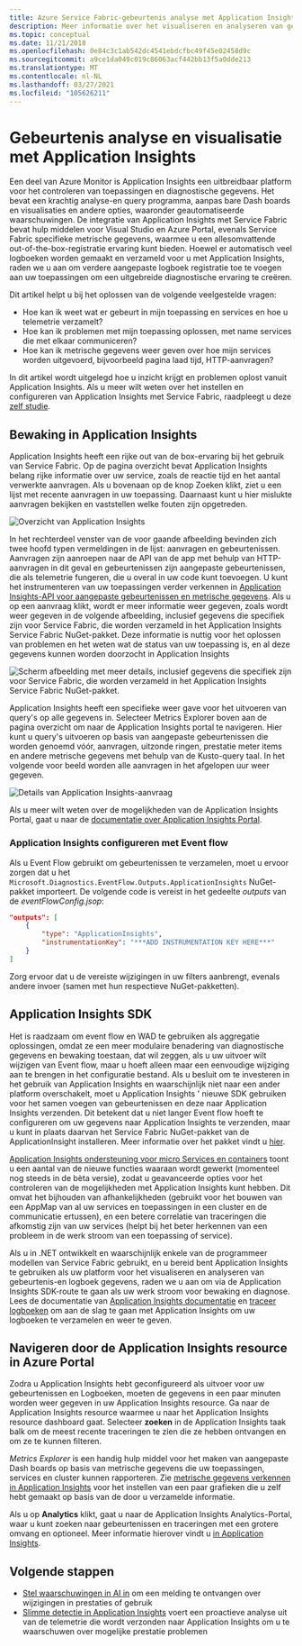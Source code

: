 ```yaml
---
title: Azure Service Fabric-gebeurtenis analyse met Application Insights
description: Meer informatie over het visualiseren en analyseren van gebeurtenissen met Application Insights voor het bewaken en diagnosticeren van Azure Service Fabric-clusters.
ms.topic: conceptual
ms.date: 11/21/2018
ms.openlocfilehash: 0e84c3c1ab542dc4541ebdcfbc49f45e02458d9c
ms.sourcegitcommit: a9ce1da049c019c86063acf442bb13f5a0dde213
ms.translationtype: MT
ms.contentlocale: nl-NL
ms.lasthandoff: 03/27/2021
ms.locfileid: "105626211"
---
```

# <a name="event-analysis-and-visualization-with-application-insights"></a>Gebeurtenis analyse en visualisatie met Application Insights

Een deel van Azure Monitor is Application Insights een uitbreidbaar platform voor het controleren van toepassingen en diagnostische gegevens. Het bevat een krachtig analyse-en query programma, aanpas bare Dash boards en visualisaties en andere opties, waaronder geautomatiseerde waarschuwingen. De integratie van Application Insights met Service Fabric bevat hulp middelen voor Visual Studio en Azure Portal, evenals Service Fabric specifieke metrische gegevens, waarmee u een allesomvattende out-of-the-box-registratie ervaring kunt bieden. Hoewel er automatisch veel logboeken worden gemaakt en verzameld voor u met Application Insights, raden we u aan om verdere aangepaste logboek registratie toe te voegen aan uw toepassingen om een uitgebreide diagnostische ervaring te creëren.

Dit artikel helpt u bij het oplossen van de volgende veelgestelde vragen:

* Hoe kan ik weet wat er gebeurt in mijn toepassing en services en hoe u telemetrie verzamelt?
* Hoe kan ik problemen met mijn toepassing oplossen, met name services die met elkaar communiceren?
* Hoe kan ik metrische gegevens weer geven over hoe mijn services worden uitgevoerd, bijvoorbeeld pagina laad tijd, HTTP-aanvragen?

In dit artikel wordt uitgelegd hoe u inzicht krijgt en problemen oplost vanuit Application Insights. Als u meer wilt weten over het instellen en configureren van Application Insights met Service Fabric, raadpleegt u deze [zelf studie](service-fabric-tutorial-monitoring-aspnet.md).

## <a name="monitoring-in-application-insights"></a>Bewaking in Application Insights

Application Insights heeft een rijke out van de box-ervaring bij het gebruik van Service Fabric. Op de pagina overzicht bevat Application Insights belang rijke informatie over uw service, zoals de reactie tijd en het aantal verwerkte aanvragen. Als u bovenaan op de knop Zoeken klikt, ziet u een lijst met recente aanvragen in uw toepassing. Daarnaast kunt u hier mislukte aanvragen bekijken en vaststellen welke fouten zijn opgetreden.

![Overzicht van Application Insights](media/service-fabric-diagnostics-event-analysis-appinsights/ai-overview.png)

In het rechterdeel venster van de voor gaande afbeelding bevinden zich twee hoofd typen vermeldingen in de lijst: aanvragen en gebeurtenissen. Aanvragen zijn aanroepen naar de API van de app met behulp van HTTP-aanvragen in dit geval en gebeurtenissen zijn aangepaste gebeurtenissen, die als telemetrie fungeren, die u overal in uw code kunt toevoegen. U kunt het instrumenteren van uw toepassingen verder verkennen in [Application Insights-API voor aangepaste gebeurtenissen en metrische gegevens](../azure-monitor/app/api-custom-events-metrics.md). Als u op een aanvraag klikt, wordt er meer informatie weer gegeven, zoals wordt weer gegeven in de volgende afbeelding, inclusief gegevens die specifiek zijn voor Service Fabric, die worden verzameld in het Application Insights Service Fabric NuGet-pakket. Deze informatie is nuttig voor het oplossen van problemen en het weten wat de status van uw toepassing is, en al deze gegevens kunnen worden doorzocht in Application Insights

![Scherm afbeelding met meer details, inclusief gegevens die specifiek zijn voor Service Fabric, die worden verzameld in het Application Insights Service Fabric NuGet-pakket.](media/service-fabric-diagnostics-event-analysis-appinsights/ai-request-details.png)

Application Insights heeft een specifieke weer gave voor het uitvoeren van query's op alle gegevens in. Selecteer Metrics Explorer boven aan de pagina overzicht om naar de Application Insights portal te navigeren. Hier kunt u query's uitvoeren op basis van aangepaste gebeurtenissen die worden genoemd vóór, aanvragen, uitzonde ringen, prestatie meter items en andere metrische gegevens met behulp van de Kusto-query taal. In het volgende voor beeld worden alle aanvragen in het afgelopen uur weer gegeven.

![Details van Application Insights-aanvraag](media/service-fabric-diagnostics-event-analysis-appinsights/ai-metrics-explorer.png)

Als u meer wilt weten over de mogelijkheden van de Application Insights Portal, gaat u naar de [documentatie over Application Insights Portal](../azure-monitor/app/overview-dashboard.md).

### <a name="configuring-application-insights-with-eventflow"></a>Application Insights configureren met Event flow

Als u Event Flow gebruikt om gebeurtenissen te verzamelen, moet u ervoor zorgen dat u het `Microsoft.Diagnostics.EventFlow.Outputs.ApplicationInsights` NuGet-pakket importeert. De volgende code is vereist in het gedeelte *outputs* van de *eventFlowConfig.jsop*:

```json
"outputs": [
    {
        "type": "ApplicationInsights",
        "instrumentationKey": "***ADD INSTRUMENTATION KEY HERE***"
    }
]
```

Zorg ervoor dat u de vereiste wijzigingen in uw filters aanbrengt, evenals andere invoer (samen met hun respectieve NuGet-pakketten).

## <a name="application-insights-sdk"></a>Application Insights SDK

Het is raadzaam om event flow en WAD te gebruiken als aggregatie oplossingen, omdat ze een meer modulaire benadering van diagnostische gegevens en bewaking toestaan, dat wil zeggen, als u uw uitvoer wilt wijzigen van Event flow, maar u hoeft alleen maar een eenvoudige wijziging aan te brengen in het configuratie bestand. Als u besluit om te investeren in het gebruik van Application Insights en waarschijnlijk niet naar een ander platform overschakelt, moet u Application Insights ' nieuwe SDK gebruiken voor het samen voegen van gebeurtenissen en deze naar Application Insights verzenden. Dit betekent dat u niet langer Event flow hoeft te configureren om uw gegevens naar Application Insights te verzenden, maar u kunt in plaats daarvan het Service Fabric NuGet-pakket van de ApplicationInsight installeren. Meer informatie over het pakket vindt u [hier](https://github.com/Microsoft/ApplicationInsights-ServiceFabric).

[Application Insights ondersteuning voor micro Services en containers](https://azure.microsoft.com/blog/app-insights-microservices/) toont u een aantal van de nieuwe functies waaraan wordt gewerkt (momenteel nog steeds in de bèta versie), zodat u geavanceerde opties voor het controleren van de mogelijkheden met Application Insights kunt hebben. Dit omvat het bijhouden van afhankelijkheden (gebruikt voor het bouwen van een AppMap van al uw services en toepassingen in een cluster en de communicatie ertussen), en een betere correlatie van traceringen die afkomstig zijn van uw services (helpt bij het beter herkennen van een probleem in de werk stroom van een toepassing of service).

Als u in .NET ontwikkelt en waarschijnlijk enkele van de programmeer modellen van Service Fabric gebruikt, en u bereid bent Application Insights te gebruiken als uw platform voor het visualiseren en analyseren van gebeurtenis-en logboek gegevens, raden we u aan om via de Application Insights SDK-route te gaan als uw werk stroom voor bewaking en diagnose. Lees de documentatie van [Application Insights documentatie](../azure-monitor/azure-monitor-app-hub.yml) en [traceer logboeken](../azure-monitor/app/asp-net-trace-logs.md) om aan de slag te gaan met Application Insights om uw logboeken te verzamelen en weer te geven.

## <a name="navigating-the-application-insights-resource-in-azure-portal"></a>Navigeren door de Application Insights resource in Azure Portal

Zodra u Application Insights hebt geconfigureerd als uitvoer voor uw gebeurtenissen en Logboeken, moeten de gegevens in een paar minuten worden weer gegeven in uw Application Insights resource. Ga naar de Application Insights resource waarmee u naar het Application Insights resource dashboard gaat. Selecteer **zoeken** in de Application Insights taak balk om de meest recente traceringen te zien die ze hebben ontvangen en om ze te kunnen filteren.

*Metrics Explorer* is een handig hulp middel voor het maken van aangepaste Dash boards op basis van metrische gegevens die uw toepassingen, services en cluster kunnen rapporteren. Zie [metrische gegevens verkennen in Application Insights](../azure-monitor/essentials/metrics-charts.md) voor het instellen van een paar grafieken die u zelf hebt gemaakt op basis van de door u verzamelde informatie.

Als u op **Analytics** klikt, gaat u naar de Application Insights Analytics-Portal, waar u kunt zoeken naar gebeurtenissen en traceringen met een grotere omvang en optioneel. Meer informatie hierover vindt u [in Application Insights](../azure-monitor/logs/log-query-overview.md).

## <a name="next-steps"></a>Volgende stappen

* [Stel waarschuwingen in AI in](../azure-monitor/alerts/alerts-log.md) om een melding te ontvangen over wijzigingen in prestaties of gebruik
* [Slimme detectie in Application Insights](../azure-monitor/app/proactive-diagnostics.md) voert een proactieve analyse uit van de telemetrie die wordt verzonden naar Application Insights om u te waarschuwen over mogelijke prestatie problemen
